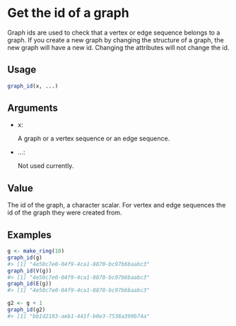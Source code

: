 # Get the id of a graph

Graph ids are used to check that a vertex or edge sequence belongs to a
graph. If you create a new graph by changing the structure of a graph,
the new graph will have a new id. Changing the attributes will not
change the id.

## Usage

``` r
graph_id(x, ...)
```

## Arguments

- x:

  A graph or a vertex sequence or an edge sequence.

- ...:

  Not used currently.

## Value

The id of the graph, a character scalar. For vertex and edge sequences
the id of the graph they were created from.

## Examples

``` r
g <- make_ring(10)
graph_id(g)
#> [1] "4e50c7e0-04f9-4ca1-8870-bc97b6baabc3"
graph_id(V(g))
#> [1] "4e50c7e0-04f9-4ca1-8870-bc97b6baabc3"
graph_id(E(g))
#> [1] "4e50c7e0-04f9-4ca1-8870-bc97b6baabc3"

g2 <- g + 1
graph_id(g2)
#> [1] "bb1d2183-aeb1-441f-b0e3-7538a399b74a"
```
